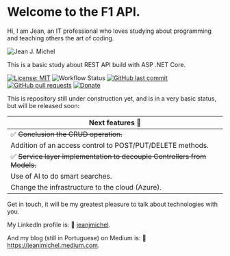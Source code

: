 # Welcome to the F1 API.
 
Hi, I am Jean, an IT professional who loves studying about programming and teaching others the art of coding.

![Jean J. Michel]( https://s3.amazonaws.com/x-publico/acesso-livre/jean.png)

This is a basic study about REST API build with ASP .NET Core. 

[![License: MIT](https://img.shields.io/badge/License-MIT-gren.svg)](https://opensource.org/licenses/MIT)
![Workflow Status](https://github.com/jeanjmichel/F1API/actions/workflows/dotnet.yml/badge.svg)
[![GitHub last commit](https://img.shields.io/github/last-commit/jeanjmichel/F1API.svg?style=flat)]()
[![GitHub pull requests](https://img.shields.io/github/issues-pr/jeanjmichel/F1API.svg?style=flat)]()
[![Donate](https://img.shields.io/badge/$-support-FE342D.svg?style=flat)](https://ko-fi.com/jeanjmichel)

This is repository still under construction yet, and is in a very basic status, but will be released soon:

| Next features :rocket: |
| ------------ |
| :white_check_mark: ~~Conclusion the CRUD operation.~~ |
| Addition of an access control to POST/PUT/DELETE methods.|
| :white_check_mark: ~~Service layer implementation to decouple Controllers from Models.~~|
| Use of AI to do smart searches.|
| Change the infrastructure to the cloud (Azure).|

Get in touch, it will be my greatest pleasure to talk about technologies with you.

My LinkedIn profile is: :link: [jeanjmichel](https://www.linkedin.com/in/jeanjmichel/).

And my blog (still in Portuguese) on Medium is: :link: https://jeanjmichel.medium.com.
